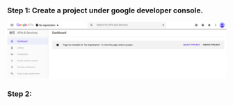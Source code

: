 ### Step 1: Create a project under google developer console.

![Create Project](./screenshots/create_project/1.png)

### Step 2: 

